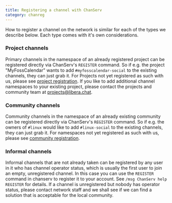 ```yaml
---
title: Registering a channel with ChanServ
category: chanreg
---
```


How to register a channel on the network is similar for each of the types
we describe below. Each type comes with it's own considerations.

### Project channels

Primary channels in the namespace of an already registered project can be
registered directly via ChanServ's `REGISTER` command. So if e.g. the project
"MyFossCalendar" wants to add `#myfosscalendar-social` to the existing
channels, they can just grab it. For Projects not yet registered as such with
us, please see [project registration](/chanreg/registration-projects). If you
like to add additional channel namespaces to your existing project, please
contact the projects and community team at <projects@libera.chat>.

### Community channels

Community channels in the namespace of an already existing community can be
registered directly via ChanServ's `REGISTER` command. So if e.g. the owners of
`#linux` would like to add `#linux-social` to the existing channels, they can
just grab it. For namespaces not yet registered as such with us, please see
[community registration](/chanreg/registration-communities).

### Informal channels

Informal channels that are not already taken can be registered by any user in
it who has channel operator status, which is usually the first user to join an
empty, unregistered channel. In this case you can use the `REGISTER` command
in chanserv to register it to your account. See `/msg ChanServ help REGISTER`
for details. If a channel is unregistered but nobody has operator status,
please contact network staff and we shall see if we can find a solution that
is acceptable for the local community.
